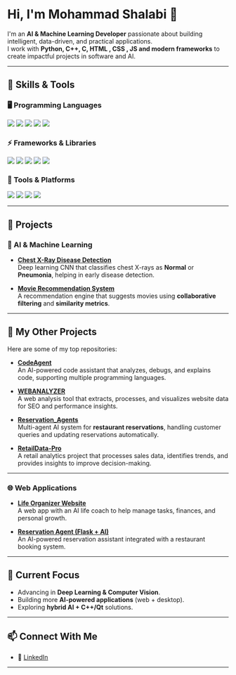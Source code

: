 # Hi, I'm Mohammad Shalabi 👋

I'm an **AI & Machine Learning Developer** passionate about building intelligent, data-driven, and practical applications.  
I work with **Python, C++, C, HTML , CSS , JS and modern frameworks** to create impactful projects in software and AI.

---

## 🚀 Skills & Tools

### 🖥️ Programming Languages
<p>
  <img src="https://img.shields.io/badge/Python-3776AB?style=for-the-badge&logo=python&logoColor=white"/>
  <img src="https://img.shields.io/badge/C++-00599C?style=for-the-badge&logo=cplusplus&logoColor=white"/>
  <img src="https://img.shields.io/badge/C-000000?style=for-the-badge&logo=c&logoColor=white"/>
  <img src="https://img.shields.io/badge/SQL-003B57?style=for-the-badge&logo=postgresql&logoColor=white"/>
  <img src="https://img.shields.io/badge/JavaScript-F7DF1E?style=for-the-badge&logo=javascript&logoColor=black"/>
</p>

### ⚡ Frameworks & Libraries
<p>
  <img src="https://img.shields.io/badge/TensorFlow-FF6F00?style=for-the-badge&logo=tensorflow&logoColor=white"/>
  <img src="https://img.shields.io/badge/Keras-D00000?style=for-the-badge&logo=keras&logoColor=white"/>
  <img src="https://img.shields.io/badge/PyTorch-EE4C2C?style=for-the-badge&logo=pytorch&logoColor=white"/>
  <img src="https://img.shields.io/badge/Flask-000000?style=for-the-badge&logo=flask&logoColor=white"/>
  <img src="https://img.shields.io/badge/Qt-41CD52?style=for-the-badge&logo=qt&logoColor=white"/>
</p>

### 🔧 Tools & Platforms
<p>
  <img src="https://img.shields.io/badge/Git-F05032?style=for-the-badge&logo=git&logoColor=white"/>
  <img src="https://img.shields.io/badge/MySQL-4479A1?style=for-the-badge&logo=mysql&logoColor=white"/>
  <img src="https://img.shields.io/badge/Linux-FCC624?style=for-the-badge&logo=linux&logoColor=black"/>
  <img src="https://img.shields.io/badge/Docker-2496ED?style=for-the-badge&logo=docker&logoColor=white"/>
</p>

---

## 🌟 Projects

### 🧠 AI & Machine Learning
- [**Chest X-Ray Disease Detection**](https://github.com/your-username/xray-classifier)  
  Deep learning CNN that classifies chest X-rays as **Normal** or **Pneumonia**, helping in early disease detection.  

- [**Movie Recommendation System**](https://github.com/your-username/movie-recommender)  
  A recommendation engine that suggests movies using **collaborative filtering** and **similarity metrics**.  

---

## 🔹 My Other Projects
Here are some of my top repositories:

- [**CodeAgent**](https://github.com/MohammadShalabi1/CodeAgent)  
  An AI-powered code assistant that analyzes, debugs, and explains code, supporting multiple programming languages.  

- [**WEBANALYZER**](https://github.com/MohammadShalabi1/WEBANALYZER)  
  A web analysis tool that extracts, processes, and visualizes website data for SEO and performance insights.  

- [**Reservation_Agents**](https://github.com/MohammadShalabi1/Reservation_Agents)  
  Multi-agent AI system for **restaurant reservations**, handling customer queries and updating reservations automatically.  

- [**RetailData-Pro**](https://github.com/MohammadShalabi1/RetailData-Pro)  
  A retail analytics project that processes sales data, identifies trends, and provides insights to improve decision-making.  

---



### 🌐 Web Applications
- [**Life Organizer Website**](https://github.com/your-username/life-organizer)  
  A web app with an AI life coach to help manage tasks, finances, and personal growth.  

- [**Reservation Agent (Flask + AI)**](https://github.com/your-username/reservation-agent)  
  An AI-powered reservation assistant integrated with a restaurant booking system.  

---



## 🎯 Current Focus
- Advancing in **Deep Learning & Computer Vision**.  
- Building more **AI-powered applications** (web + desktop).  
- Exploring **hybrid AI + C++/Qt** solutions.  

---

## 📫 Connect With Me
- 💼 [LinkedIn]([https://linkedin.com/in/your-link](https://www.linkedin.com/in/mohammad-shalabi-328600378?utm_source=share&utm_campaign=share_via&utm_content=profile&utm_medium=android_app))  

---
